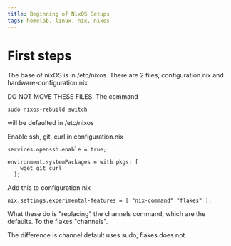 ```yaml
---
title: Beginning of NixOS Setups
tags: homelab, linux, nix, nixos
---
```


# First steps

The base of nixOS is in /etc/nixos.
There are 2 files, configuration.nix and hardware-configuration.nix

DO NOT MOVE THESE FILES.
The command
```
sudo nixos-rebuild switch
```
will be defaulted in /etc/nixos


Enable ssh, git, curl in configuration.nix

```
services.openssh.enable = true;

environment.systemPackages = with pkgs; [
    wget git curl
  ];
```

Add this to configuration.nix
```
nix.settings.experimental-features = [ "nix-command" "flakes" ];
```

What these do is "replacing" the channels command, which are the defaults.
To the flakes "channels".

The difference is channel default uses sudo, flakes does not.
